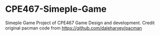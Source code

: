 # CPE467-Simeple-Game
Simeple Game Project of CPE467 Game Design and development.
Credit original pacman code from https://github.com/daleharvey/pacman

